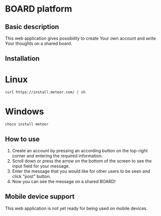 # BOARD platform

## Basic description
This web application gives possibility to create Your own account and write Your thoughts on a shared board.

## Installation
# Linux
	curl https://install.meteor.com/ | sh
# Windows
	choco install meteor

## How to use
1. Create an account by pressing an according button on the top-right corner and entering the required information.
2. Scroll down or press the arrow on the bottom of the screen to see the input field for your message.
3. Enter the message that you would like for other users to be seen and click "post" button.
4. Now you can see the message on a shared BOARD!

## Mobile device support
This web application is not yet ready for being used on mobile devices.
